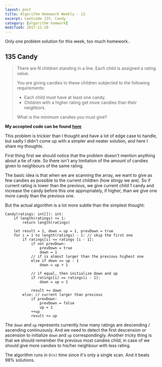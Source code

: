 ```yaml
---
layout: post
title: Algorithm Homework Weekly - 13
excerpt: Leetcode 135. Candy
category: [algorithm homwork]
modified: 2017-11-29
---
```


Only one problem solution for this week, too much homework..

## 135 Candy

> There are N children standing in a line. Each child is assigned a rating value.
>
> You are giving candies to these children subjected to the following requirements:
>
> - Each child must have at least one candy.
> - Children with a higher rating get more candies than their neighbors.
>
> What is the minimum candies you must give?

**My accepted code can be found [here](https://github.com/VinaLx/oj/blob/master/leetcode/135.h)**

This problem is trickier than I thought and have a lot of edge case to handle, but sadly I didn't come up with a simpler and neater solution, and here I share my thoughts.

First thing first we should notice that the problem doesn't mention anything about a tie of rate. So there isn't any limitation of the amount of candies given to neighbours of the same rating.

The basic idea is that when we are scanning the array, we want to give as few candies as possible to the current children (how stingy we are). So if current rating is lower than the previous, we give current child 1 candy and increase the candy before this one appropriately, if higher, than we give one more candy than the previous one.

But the actual algorithm is a lot more subtle than the simplest thought:

```
Candy(ratings: int[]): int:
    if length(ratings) <= 1:
        return length(ratings)

    let result = 1, down = up = 1, prevDown = true
    for i = 1 to length(ratings) - 1: // skip the first one
        if ratings[i] <= ratings [i - 1]:
            if not prevDown:
                prevDown = true
                down = 1
            // if is almost larger than the previous highest one
            else if down == up - 1
                down = up + 1

            // if equal, then initialize down and up
            if ratings[i] == ratings[i - 1]:
                down = up = 1

            result += down
        else: // current larger than previous
            if prevDown:
                prevDown = false
                up = 1
            ++up
            result += up
```

The `down` and `up` represents currently how many ratings are descending / ascending continuously. And we need to detect the first descension or ascension to initialize `down` and `up` correspondingly. Another tricky thing is that we should remember the previous most candies child, in case of we should give more candies to his/her neighbour with less rating.

The algorithm runs in `O(n)` time since it's only a single scan. And it beats 98% solutions.